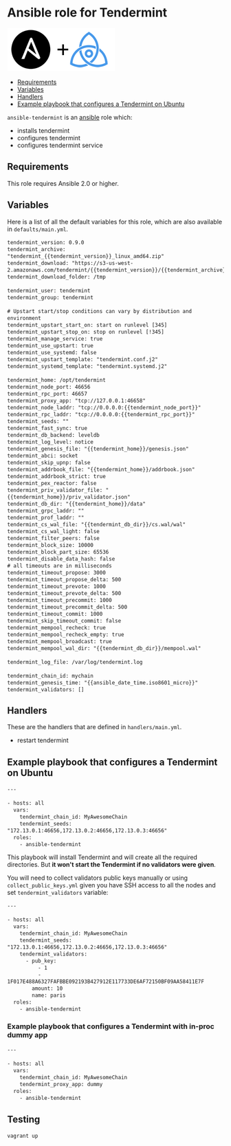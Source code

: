 # Ansible role for Tendermint

![Ansible plus Tendermint](img/a_plus_t.png)

* [Requirements](#requirements)
* [Variables](#variables)
* [Handlers](#handlers)
* [Example playbook that configures a Tendermint on Ubuntu](#example-playbook-that-configures-a-tendermint-on-ubuntu)

`ansible-tendermint` is an [ansible](http://www.ansible.com/) role which:

* installs tendermint
* configures tendermint
* configures tendermint service

## Requirements

This role requires Ansible 2.0 or higher.

## Variables

Here is a list of all the default variables for this role, which are also
available in `defaults/main.yml`.

```
tendermint_version: 0.9.0
tendermint_archive: "tendermint_{{tendermint_version}}_linux_amd64.zip"
tendermint_download: "https://s3-us-west-2.amazonaws.com/tendermint/{{tendermint_version}}/{{tendermint_archive}}"
tendermint_download_folder: /tmp

tendermint_user: tendermint
tendermint_group: tendermint

# Upstart start/stop conditions can vary by distribution and environment
tendermint_upstart_start_on: start on runlevel [345]
tendermint_upstart_stop_on: stop on runlevel [!345]
tendermint_manage_service: true
tendermint_use_upstart: true
tendermint_use_systemd: false
tendermint_upstart_template: "tendermint.conf.j2"
tendermint_systemd_template: "tendermint.systemd.j2"

tendermint_home: /opt/tendermint
tendermint_node_port: 46656
tendermint_rpc_port: 46657
tendermint_proxy_app: "tcp://127.0.0.1:46658"
tendermint_node_laddr: "tcp://0.0.0.0:{{tendermint_node_port}}"
tendermint_rpc_laddr: "tcp://0.0.0.0:{{tendermint_rpc_port}}"
tendermint_seeds: ""
tendermint_fast_sync: true
tendermint_db_backend: leveldb
tendermint_log_level: notice
tendermint_genesis_file: "{{tendermint_home}}/genesis.json"
tendermint_abci: socket
tendermint_skip_upnp: false
tendermint_addrbook_file: "{{tendermint_home}}/addrbook.json"
tendermint_addrbook_strict: true
tendermint_pex_reactor: false
tendermint_priv_validator_file: "{{tendermint_home}}/priv_validator.json"
tendermint_db_dir: "{{tendermint_home}}/data"
tendermint_grpc_laddr: ""
tendermint_prof_laddr: ""
tendermint_cs_wal_file: "{{tendermint_db_dir}}/cs.wal/wal"
tendermint_cs_wal_light: false
tendermint_filter_peers: false
tendermint_block_size: 10000
tendermint_block_part_size: 65536
tendermint_disable_data_hash: false
# all timeouts are in milliseconds
tendermint_timeout_propose: 3000
tendermint_timeout_propose_delta: 500
tendermint_timeout_prevote: 1000
tendermint_timeout_prevote_delta: 500
tendermint_timeout_precommit: 1000
tendermint_timeout_precommit_delta: 500
tendermint_timeout_commit: 1000
tendermint_skip_timeout_commit: false
tendermint_mempool_recheck: true
tendermint_mempool_recheck_empty: true
tendermint_mempool_broadcast: true
tendermint_mempool_wal_dir: "{{tendermint_db_dir}}/mempool.wal"

tendermint_log_file: /var/log/tendermint.log

tendermint_chain_id: mychain
tendermint_genesis_time: "{{ansible_date_time.iso8601_micro}}"
tendermint_validators: []
```

## Handlers

These are the handlers that are defined in `handlers/main.yml`.

* restart tendermint

## Example playbook that configures a Tendermint on Ubuntu

```
---

- hosts: all
  vars:
    tendermint_chain_id: MyAwesomeChain
    tendermint_seeds: "172.13.0.1:46656,172.13.0.2:46656,172.13.0.3:46656"
  roles:
    - ansible-tendermint
```

This playbook will install Tendermint and will create all the
required directories. But **it won't start the Tendermint if no
validators were given**.

You will need to collect validators public keys manually or using
`collect_public_keys.yml` given you have SSH access to all the nodes and set `tendermint_validators` variable:

```
---

- hosts: all
  vars:
    tendermint_chain_id: MyAwesomeChain
    tendermint_seeds: "172.13.0.1:46656,172.13.0.2:46656,172.13.0.3:46656"
    tendermint_validators:
      - pub_key:
          - 1
          - 1F017E488A6327FAFBBE092193B427912E117733DE6AF72150BF09AA58411E7F
        amount: 10
        name: paris
  roles:
    - ansible-tendermint
```

### Example playbook that configures a Tendermint with in-proc dummy app

```
---

- hosts: all
  vars:
    tendermint_chain_id: MyAwesomeChain
    tendermint_proxy_app: dummy
  roles:
    - ansible-tendermint
```

## Testing

```
vagrant up
```
